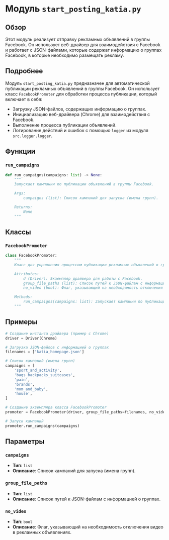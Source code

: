 # Модуль `start_posting_katia.py`

## Обзор

Этот модуль реализует отправку рекламных объявлений в группы Facebook. Он использует веб-драйвер для взаимодействия с Facebook и работает с JSON-файлами, которые содержат информацию о группах Facebook, в которые необходимо размещать рекламу. 

## Подробнее

Модуль `start_posting_katia.py` предназначен для автоматической публикации рекламных объявлений в группы Facebook.  Он использует класс `FacebookPromoter` для обработки процесса публикации, который включает в себя:

- Загрузку JSON-файлов, содержащих информацию о группах.
- Инициализацию веб-драйвера (Chrome) для взаимодействия с Facebook.
- Выполнение процесса публикации объявлений.
- Логирование действий и ошибок с помощью `logger` из модуля `src.logger.logger`.

##  Функции

### `run_campaigns`

```python
def run_campaigns(campaigns: list) -> None:
    """
    Запускает кампании по публикации объявлений в группы Facebook.

    Args:
        campaigns (list): Список кампаний для запуска (имена групп).

    Returns:
        None
    """
```

##  Классы

### `FacebookPromoter`

```python
class FacebookPromoter:
    """
    Класс для управления процессом публикации рекламных объявлений в группы Facebook.

    Attributes:
        d (Driver): Экземпляр драйвера для работы с Facebook.
        group_file_paths (list): Список путей к JSON-файлам с информацией о группах.
        no_video (bool): Флаг, указывающий на необходимость отключения видео в рекламных объявлениях.

    Methods:
        run_campaigns(campaigns: list): Запускает кампании по публикации объявлений в группы Facebook.
    """
```

## Примеры

```python
# Создание инстанса драйвера (пример с Chrome)
driver = Driver(Chrome)

# Загрузка JSON-файлов с информацией о группах
filenames = ['katia_homepage.json']

# Список кампаний (имена групп)
campaigns = [
    'sport_and_activity',
    'bags_backpacks_suitcases',
    'pain',
    'brands',
    'mom_and_baby',
    'house',
]

# Создание экземпляра класса FacebookPromoter
promoter = FacebookPromoter(driver, group_file_paths=filenames, no_video=False)

# Запуск кампаний
promoter.run_campaigns(campaigns)
```

##  Параметры

### `campaigns`

- **Тип**: `list`
- **Описание**: Список кампаний для запуска (имена групп).

### `group_file_paths`

- **Тип**: `list`
- **Описание**: Список путей к JSON-файлам с информацией о группах. 

### `no_video`

- **Тип**: `bool`
- **Описание**: Флаг, указывающий на необходимость отключения видео в рекламных объявлениях.